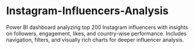 # Instagram-Influencers-Analysis
Power BI dashboard analyzing top 200 Instagram influencers with insights on followers, engagement, likes, and country-wise performance. Includes navigation, filters, and visually rich charts for deeper influencer analysis.
